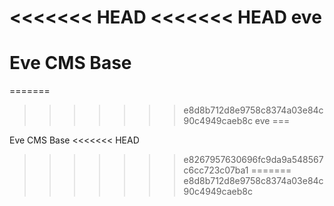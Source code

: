 <<<<<<< HEAD
<<<<<<< HEAD
eve
===

Eve CMS Base
=======
=======
>>>>>>> e8d8b712d8e9758c8374a03e84c90c4949caeb8c
eve
===

Eve CMS Base
<<<<<<< HEAD
>>>>>>> e8267957630696fc9da9a548567c6cc723c07ba1
=======
>>>>>>> e8d8b712d8e9758c8374a03e84c90c4949caeb8c
